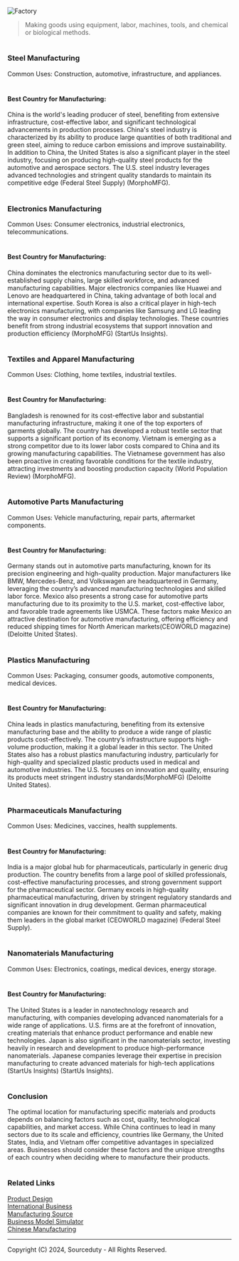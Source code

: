 ![Factory](https://github.com/user-attachments/assets/9b97bfa8-a3a7-42f6-b699-47ca39c94c61)

> Making goods using equipment, labor, machines, tools, and chemical or biological methods.

#
### Steel Manufacturing

Common Uses: Construction, automotive, infrastructure, and appliances.

#
#### Best Country for Manufacturing:

China is the world's leading producer of steel, benefiting from extensive infrastructure, cost-effective labor, and significant technological advancements in production processes. China's steel industry is characterized by its ability to produce large quantities of both traditional and green steel, aiming to reduce carbon emissions and improve sustainability. In addition to China, the United States is also a significant player in the steel industry, focusing on producing high-quality steel products for the automotive and aerospace sectors. The U.S. steel industry leverages advanced technologies and stringent quality standards to maintain its competitive edge​ (Federal Steel Supply)​​ (MorphoMFG)​.

#
### Electronics Manufacturing

Common Uses: Consumer electronics, industrial electronics, telecommunications.

#
#### Best Country for Manufacturing:

China dominates the electronics manufacturing sector due to its well-established supply chains, large skilled workforce, and advanced manufacturing capabilities. Major electronics companies like Huawei and Lenovo are headquartered in China, taking advantage of both local and international expertise. South Korea is also a critical player in high-tech electronics manufacturing, with companies like Samsung and LG leading the way in consumer electronics and display technologies. These countries benefit from strong industrial ecosystems that support innovation and production efficiency​ (MorphoMFG)​​ (StartUs Insights)​.

#
### Textiles and Apparel Manufacturing

Common Uses: Clothing, home textiles, industrial textiles.

#
#### Best Country for Manufacturing:

Bangladesh is renowned for its cost-effective labor and substantial manufacturing infrastructure, making it one of the top exporters of garments globally. The country has developed a robust textile sector that supports a significant portion of its economy. Vietnam is emerging as a strong competitor due to its lower labor costs compared to China and its growing manufacturing capabilities. The Vietnamese government has also been proactive in creating favorable conditions for the textile industry, attracting investments and boosting production capacity​ (World Population Review)​​ (MorphoMFG)​.

#
### Automotive Parts Manufacturing

Common Uses: Vehicle manufacturing, repair parts, aftermarket components.

#
#### Best Country for Manufacturing:

Germany stands out in automotive parts manufacturing, known for its precision engineering and high-quality production. Major manufacturers like BMW, Mercedes-Benz, and Volkswagen are headquartered in Germany, leveraging the country’s advanced manufacturing technologies and skilled labor force. Mexico also presents a strong case for automotive parts manufacturing due to its proximity to the U.S. market, cost-effective labor, and favorable trade agreements like USMCA. These factors make Mexico an attractive destination for automotive manufacturing, offering efficiency and reduced shipping times for North American markets​ (CEOWORLD magazine)​​ (Deloitte United States)​.

#
### Plastics Manufacturing

Common Uses: Packaging, consumer goods, automotive components, medical devices.

#
#### Best Country for Manufacturing:

China leads in plastics manufacturing, benefiting from its extensive manufacturing base and the ability to produce a wide range of plastic products cost-effectively. The country’s infrastructure supports high-volume production, making it a global leader in this sector. The United States also has a robust plastics manufacturing industry, particularly for high-quality and specialized plastic products used in medical and automotive industries. The U.S. focuses on innovation and quality, ensuring its products meet stringent industry standards​ (MorphoMFG)​​ (Deloitte United States)​.

#
### Pharmaceuticals Manufacturing

Common Uses: Medicines, vaccines, health supplements.

#
#### Best Country for Manufacturing:

India is a major global hub for pharmaceuticals, particularly in generic drug production. The country benefits from a large pool of skilled professionals, cost-effective manufacturing processes, and strong government support for the pharmaceutical sector. Germany excels in high-quality pharmaceutical manufacturing, driven by stringent regulatory standards and significant innovation in drug development. German pharmaceutical companies are known for their commitment to quality and safety, making them leaders in the global market​ (CEOWORLD magazine)​​ (Federal Steel Supply)​.

#
### Nanomaterials Manufacturing

Common Uses: Electronics, coatings, medical devices, energy storage.

#
#### Best Country for Manufacturing:

The United States is a leader in nanotechnology research and manufacturing, with companies developing advanced nanomaterials for a wide range of applications. U.S. firms are at the forefront of innovation, creating materials that enhance product performance and enable new technologies. Japan is also significant in the nanomaterials sector, investing heavily in research and development to produce high-performance nanomaterials. Japanese companies leverage their expertise in precision manufacturing to create advanced materials for high-tech applications​ (StartUs Insights)​​ (StartUs Insights)​.

#
### Conclusion

The optimal location for manufacturing specific materials and products depends on balancing factors such as cost, quality, technological capabilities, and market access. While China continues to lead in many sectors due to its scale and efficiency, countries like Germany, the United States, India, and Vietnam offer competitive advantages in specialized areas. Businesses should consider these factors and the unique strengths of each country when deciding where to manufacture their products.

#
### Related Links


[Product Design](https://github.com/sourceduty/Product_Design)
<br>
[International Business](https://github.com/sourceduty/International_Business)
<br>
[Manufacturing Source](https://github.com/sourceduty/Manufacturing_Source)
<br>
[Business Model Simulator](https://github.com/sourceduty/Business_Model_Simulator)
<br>
[Chinese Manufacturing](https://github.com/sourceduty/Chinese_Manufacturing)

***
Copyright (C) 2024, Sourceduty - All Rights Reserved.

